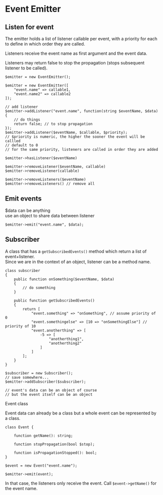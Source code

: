 # Event Emitter

## Listen for event

The emitter holds a list of listener callable per event, with a priority for each to define in which order they are called.

Listeners receive the event name as first argument and the event data.

Listeners may return false to stop the propagation (stops subsequent listener to be called).

```
$emitter = new EventEmitter();

$emitter = new EventEmitter([
    "event.name" => callable1,
    "event.name2" => callable2
]);

// add listener
$emitter->addListener("event.name", function(string $eventName, $data) {
    // do things
    return false; // to stop propagation
});
$emitter->addListener($eventName, $callable, $priority);
// $priority is numeric, the higher the sooner the event will be callled
// default to 0
// for the same priority, listeners are called in order they are added 

$emitter->hasListener($eventName)

$emitter->removeListener($eventName, callable)
$emitter->removeListener(callable)

$emitter->removeListeners($eventName)
$emitter->removeListeners() // remove all
```

## Emit events

$data can be anything  
use an object to share data between listener

```
$emitter->emit("event.name", $data);
```


## Subscriber

A class that has a `getSubscribedEvents()` method  which return a list of event+listener.  
Since we are in the context of an object, listener can be a method name.

```
class subscriber 
{
    public function onSomething($eventName, $data)
    {
        // do something
    }
    
    public function getSubscribedEvents()
    {
        return [
            "event.something" => "onSomething", // assume priority of 0
            "event.somethingelse" => [10 => "onSomethingElse"] // priority of 10
            "event.anotherthing" => [
                -5 => [
                    "anotherthing1",
                    "anotherthing2"
                ]
            ]
        ];        
    }
}

$subscriber = new Subscriber();
// save somewhere...
$emitter->addSubscriber($subscriber);

// event's data can be an object of course
// but the event itself can be an object
```

Event class

Event data can already be a class but a whole event can be represented by a class.

```
class Event {

    function getName(): string;
    
    function stopPropagation(bool $stop);
    
    function isPropagationStopped(): bool;
}

$event = new Event("event.name");

$emitter->emit(event);
```

In that case, the listeners only receive the event.
Call `$event->getName()` for the event name.
